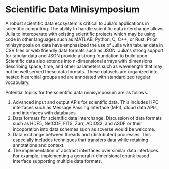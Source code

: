# Scientific Data Minisymposium

A robust scientific data ecosystem is critical to Julia's applications in scientific computing. The ability to handle scientific data interchange allows Julia to interoperate with existing scientific projects which may be using code in other languages such as MATLAB, Python, C, C++, or Rust. Prior minisymposia on data have emphasized the use of Julia with tabular data in CSV files or web friendly data formats such as JSON. Julia's strong support for tabular data and JSON provide a strong foundation to build upon. Scientific data also extends into n-dimensional arrays with dimensions describing space, time, and other parameters such as wavelength that may not be well served these data formats. These datasets are organized into nested hiearchial groups and are annotated with standardized regular vocabulary.

Potential topics for the scientific data minisymposium are as follows.
1. Advanced input and output APIs for scientific data. This includes HPC interfaces such as Message Passing Interface (MPI), cloud data APIs, and interfaces with databases.
2. Data formats for scientific data interchange. Discussion of data formats such as HDF5, NetCDF, FITS, Zarr, ADIOS2, and ASDF or their incoporation into data schemes such as scverse would be welcome.
3. Data exchange between threads and (distributed) processes. This especially includes techniques that transfers data while retaining annotations and context.
4. The implementation of abstract interfaces over similar data interfaces. For example, implementing a general n-dimensional chunk based interface supporting multiple data formats.
